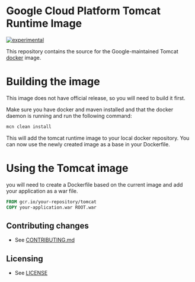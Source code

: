 # Google Cloud Platform Tomcat Runtime Image

[![experimental](http://badges.github.io/stability-badges/dist/experimental.svg)](http://github.com/badges/stability-badges)

This repository contains the source for the Google-maintained Tomcat [docker](https://docker.com) image.

# Building the image
This image does not have official release, so you will need to build it first.

Make sure you have docker and maven installed and that the docker daemon is running 
and run the following command:
```bash
mcn clean install
```

This will add the tomcat runtime image to your local docker repository. You can now use the 
newly created image as a base in your Dockerfile.

# Using the Tomcat image
you will need to create a Dockerfile based on the current image and add your application as a war file.

```dockerfile
FROM gcr.io/your-repository/tomcat
COPY your-application.war ROOT.war
```

## Contributing changes

* See [CONTRIBUTING.md](CONTRIBUTING.md)

## Licensing

* See [LICENSE](LICENSE)

